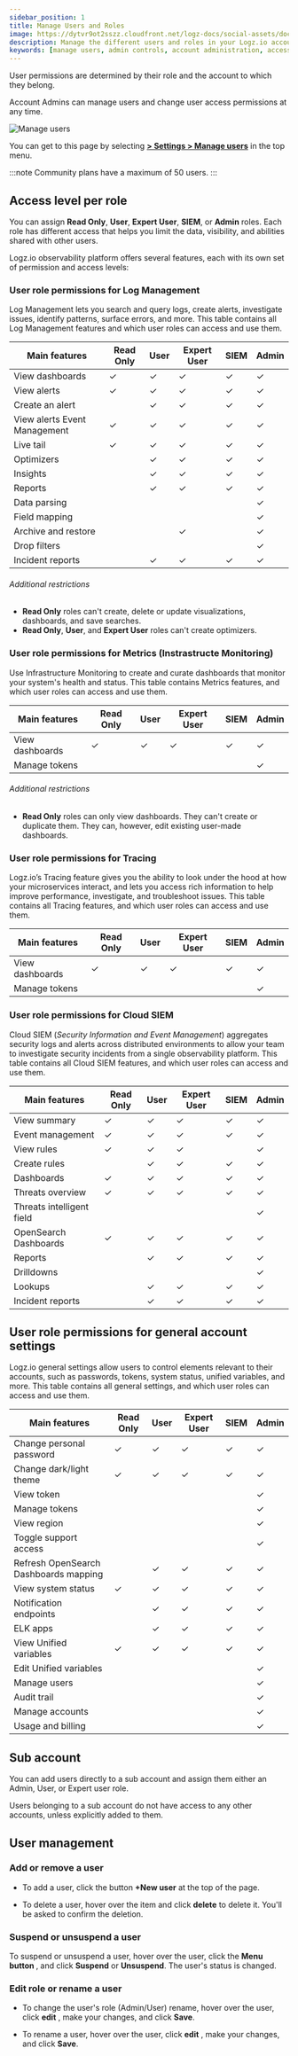 ```yaml
---
sidebar_position: 1
title: Manage Users and Roles
image: https://dytvr9ot2sszz.cloudfront.net/logz-docs/social-assets/docs-social.jpg
description: Manage the different users and roles in your Logz.io account
keywords: [manage users, admin controls, account administration, access control]
---
```


User permissions are determined by their role and the account to which they belong.

Account Admins can manage users and change user access permissions at any time.

![Manage users](https://dytvr9ot2sszz.cloudfront.net/logz-docs/access-and-authentication/manage-users-demo.png)

You can get to this page
by selecting [**<i class="li li-gear"></i> > Settings > Manage users**](https://app.logz.io/#/dashboard/settings/manage-users)
in the top menu.

:::note
Community plans have a maximum of 50 users.
:::

## Access level per role

You can assign **Read Only**, **User**, **Expert User**, **SIEM**, or **Admin** roles. Each role has different access that helps you limit the data, visibility, and abilities shared with other users.

Logz.io observability platform offers several features, each with its own set of permission and access levels:

### User role permissions for Log Management

Log Management lets you search and query logs, create alerts, investigate issues, identify patterns, surface errors, and more. This table contains all Log Management features and which user roles can access and use them.


| **Main features**                       | Read Only | User | Expert User | SIEM | Admin
|-----------------------------------------|-----------|------|-------|-------|-----|
| View dashboards                         | ✓         | ✓    | ✓     | ✓     | ✓   |
| View alerts                             | ✓         | ✓    | ✓     | ✓     | ✓   |
| Create an alert                         |           | ✓    | ✓     | ✓     | ✓   |
| View alerts Event Management            | ✓         | ✓    | ✓     | ✓     | ✓   |
| Live tail                               | ✓         | ✓    | ✓     | ✓     | ✓   |
| Optimizers                              |           | ✓    | ✓     | ✓     | ✓   |
| Insights                                |           | ✓    | ✓     | ✓     | ✓   |
| Reports                                 |           | ✓    | ✓     | ✓     | ✓   |
| Data parsing                            |           |      |       |       | ✓   |
| Field mapping                           |           |      |       |       | ✓   |
| Archive and restore                     |           |      | ✓     |       | ✓   |
| Drop filters                            |           |      |       |       | ✓   |
| Incident reports                        |           | ✓    | ✓     | ✓     | ✓   |

###### Additional restrictions

* **Read Only** roles can't create, delete or update visualizations, dashboards, and save searches.
* **Read Only**, **User**, and **Expert User** roles can't create optimizers.


### User role permissions for Metrics (Instrastructe Monitoring)

Use Infrastructure Monitoring to create and curate dashboards that monitor your system's health and status. This table contains Metrics features, and which user roles can access and use them.


| **Main features**                       | Read Only | User | Expert User | SIEM | Admin |
|-----------------------------------------|-----------|------|-------|------|-------|
| View dashboards                         | ✓         | ✓    | ✓     |  ✓   | ✓     |
| Manage tokens                           |           |      |       |      | ✓     |

###### Additional restrictions

* **Read Only** roles can only view dashboards. They can't create or duplicate them. They can, however, edit existing user-made dashboards.

### User role permissions for Tracing

Logz.io’s Tracing feature gives you the ability to look under the hood at how your microservices interact, and lets you access rich information to help improve performance, investigate, and troubleshoot issues. This table contains all Tracing features, and which user roles can access and use them.


| **Main features**                       | Read Only | User | Expert User | SIEM | Admin |
|-----------------------------------------|-----------|------|-------|-----|--------|
| View dashboards                         | ✓         | ✓    | ✓     | ✓   | ✓      |
| Manage tokens                           |           |      |       |     | ✓      |

### User role permissions for Cloud SIEM

Cloud SIEM (*Security Information and Event Management*) aggregates security logs and alerts across distributed environments to allow your team to investigate security incidents from a single observability platform. This table contains all Cloud SIEM features, and which user roles can access and use them.


| **Main features**                       | Read Only | User | Expert User | SIEM | Admin  |
|-----------------------------------------|-----------|------|-------|------|--------|
| View summary                            | ✓         | ✓    | ✓     | ✓     | ✓     |
| Event management                        | ✓         | ✓    | ✓     | ✓     | ✓     |
| View rules                              | ✓         | ✓    | ✓     |       | ✓     |
| Create rules                            |           | ✓    | ✓     | ✓     | ✓     |
| Dashboards                              | ✓         | ✓    | ✓     | ✓     | ✓     |
| Threats overview                        | ✓         | ✓    | ✓     | ✓     | ✓     |
| Threats intelligent field               |           |      |       |       | ✓     |
| OpenSearch Dashboards                   | ✓         | ✓    | ✓     | ✓     | ✓     |
| Reports                                 |           | ✓    | ✓     | ✓     | ✓     |
| Drilldowns                              |           |      |       |       | ✓     |
| Lookups                                 |           | ✓    | ✓     | ✓     | ✓     |
| Incident reports                        |           | ✓    | ✓     | ✓     | ✓     |


## User role permissions for general account settings

Logz.io general settings allow users to control elements relevant to their accounts, such as passwords, tokens, system status, unified variables, and more. This table contains all general settings, and which user roles can access and use them.

| **Main features**                       | Read Only | User | Expert User | SIEM | Admin |
|-----------------------------------------|-----------|------|-------|-------|------|
| Change personal password                | ✓         | ✓    | ✓     | ✓     | ✓     |
| Change dark/light theme                 | ✓         | ✓    | ✓     | ✓     | ✓     |
| View token                              |           |      |       |       | ✓     |
| Manage tokens                           |           |      |       |       | ✓     |
| View region                             |           |      |       |       | ✓     |
| Toggle support access                   |           |      |       |       | ✓     |
| Refresh OpenSearch Dashboards mapping   |           | ✓    | ✓     | ✓     | ✓     |
| View system status                      | ✓         | ✓    | ✓     | ✓     | ✓     |
| Notification endpoints                  |           | ✓    | ✓     | ✓     | ✓     |
| ELK apps                                |           | ✓    | ✓     | ✓     | ✓     |
| View Unified variables                  | ✓         | ✓    | ✓     | ✓     | ✓     |
| Edit Unified variables                  |           |      |       |       | ✓     |
| Manage users                            |           |      |       |       | ✓     |
| Audit trail                             |           |      |       |       | ✓     |
| Manage accounts                         |           |      |       |       | ✓     |
| Usage and billing                       |           |      |       |       | ✓     |


## Sub account
You can add users directly to a sub account and assign them either an Admin, User, or Expert user role.

Users belonging to a sub account do not have access to any other accounts, unless explicitly added to them.

## User management

<h3 id="user-management"> Add or remove a user</h3>

* To add a user,
  click the button **+New user** at the top of the page.

* To delete a user, hover over the item and click **delete** <i class="li li-trash"></i> to delete it. You'll be asked to confirm the deletion.

<h3 id="suspend-or-unsuspend-a-user"> Suspend or unsuspend a user</h3>

To suspend or unsuspend a user, hover over the user,
click the **Menu button <i class="li li-ellipsis-v"></i>**, and click **Suspend** or **Unsuspend**. The user's status is changed.

<h3 id="edit-role-or-rename-a-user"> Edit role or rename a user</h3>

* To change the user's role (Admin/User) rename, hover over the user, click **edit** <i class="li li-pencil"></i>, make your changes, and click **Save**.

* To rename a user, hover over the user, click **edit** <i class="li li-pencil"></i>, make your changes, and click **Save**.